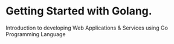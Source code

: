 # Getting Started with Golang.
Introduction to developing Web Applications &amp; Services using Go Programming Language
